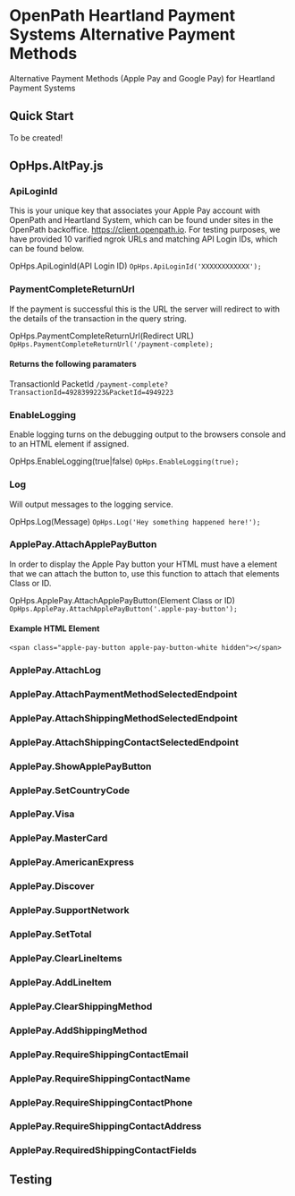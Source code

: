 # OpenPath Heartland Payment Systems Alternative Payment Methods
Alternative Payment Methods (Apple Pay and Google Pay) for Heartland Payment Systems

## Quick Start
To be created!

## OpHps.AltPay.js
### ApiLoginId
This is your unique key that associates your Apple Pay account with OpenPath and Heartland System, which can be found under sites in the OpenPath backoffice. https://client.openpath.io. For testing purposes, we have provided 10 varified ngrok URLs and matching API Login IDs, which can be found below.

OpHps.ApiLoginId(API Login ID)
`OpHps.ApiLoginId('XXXXXXXXXXXX');`

### PaymentCompleteReturnUrl
If the payment is successful this is the URL the server will redirect to with the details of the transaction in the query string.

OpHps.PaymentCompleteReturnUrl(Redirect URL)
`OpHps.PaymentCompleteReturnUrl('/payment-complete);`

#### Returns the following paramaters
TransactionId
PacketId
`/payment-complete?TransactionId=4928399223&PacketId=4949223`

### EnableLogging
Enable logging turns on the debugging output to the browsers console and to an HTML element if assigned.

OpHps.EnableLogging(true|false)
`OpHps.EnableLogging(true);`

### Log
Will output messages to the logging service.

OpHps.Log(Message)
`OpHps.Log('Hey something happened here!');`

### ApplePay.AttachApplePayButton
In order to display the Apple Pay button your HTML must have a element that we can attach the button to, use this function to attach that elements Class or ID.

OpHps.ApplePay.AttachApplePayButton(Element Class or ID)
`OpHps.ApplePay.AttachApplePayButton('.apple-pay-button');`

#### Example HTML Element
```
<span class="apple-pay-button apple-pay-button-white hidden"></span>
```

### ApplePay.AttachLog

### ApplePay.AttachPaymentMethodSelectedEndpoint

### ApplePay.AttachShippingMethodSelectedEndpoint

### ApplePay.AttachShippingContactSelectedEndpoint

### ApplePay.ShowApplePayButton

### ApplePay.SetCountryCode

### ApplePay.Visa

### ApplePay.MasterCard

### ApplePay.AmericanExpress

### ApplePay.Discover

### ApplePay.SupportNetwork

### ApplePay.SetTotal

### ApplePay.ClearLineItems

### ApplePay.AddLineItem

### ApplePay.ClearShippingMethod

### ApplePay.AddShippingMethod

### ApplePay.RequireShippingContactEmail

### ApplePay.RequireShippingContactName

### ApplePay.RequireShippingContactPhone

### ApplePay.RequireShippingContactAddress

### ApplePay.RequiredShippingContactFields

## Testing
